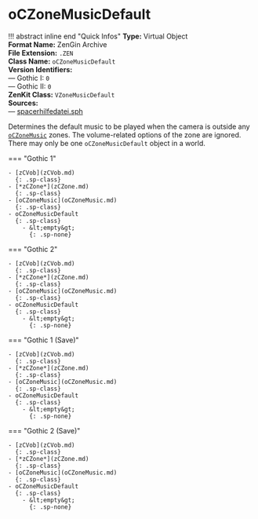 # oCZoneMusicDefault

!!! abstract inline end "Quick Infos"
    **Type:** Virtual Object<br/>
    **Format Name:** ZenGin Archive<br/>
    **File Extension:** `.ZEN`<br/>
    **Class Name:** `oCZoneMusicDefault`<br/>
    **Version Identifiers:**<br />
    — Gothic I: `0`<br/>
    — Gothic II: `0`<br/>
    **ZenKit Class:** `VZoneMusicDefault`<br/>
    **Sources:**<br/>
    — [spacerhilfedatei.sph](https://wiki.worldofgothic.de/doku.php?id=spacer:hilfedatei)

Determines the default music to be played when the camera is outside any [`oCZoneMusic`](oCZoneMusic.md) zones. The
volume-related options of the zone are ignored. There may only be one `oCZoneMusicDefault` object in a world.

=== "Gothic 1"

    - [zCVob](zCVob.md)
      {: .sp-class}
    - [*zCZone*](zCZone.md)
      {: .sp-class}
    - [oCZoneMusic](oCZoneMusic.md)
      {: .sp-class}
    - oCZoneMusicDefault
      {: .sp-class}
        - &lt;empty&gt;
          {: .sp-none}

=== "Gothic 2"

    - [zCVob](zCVob.md)
      {: .sp-class}
    - [*zCZone*](zCZone.md)
      {: .sp-class}
    - [oCZoneMusic](oCZoneMusic.md)
      {: .sp-class}
    - oCZoneMusicDefault
      {: .sp-class}
        - &lt;empty&gt;
          {: .sp-none}

=== "Gothic 1 (Save)"

    - [zCVob](zCVob.md)
      {: .sp-class}
    - [*zCZone*](zCZone.md)
      {: .sp-class}
    - [oCZoneMusic](oCZoneMusic.md)
      {: .sp-class}
    - oCZoneMusicDefault
      {: .sp-class}
        - &lt;empty&gt;
          {: .sp-none}

=== "Gothic 2 (Save)"

    - [zCVob](zCVob.md)
      {: .sp-class}
    - [*zCZone*](zCZone.md)
      {: .sp-class}
    - [oCZoneMusic](oCZoneMusic.md)
      {: .sp-class}
    - oCZoneMusicDefault
      {: .sp-class}
        - &lt;empty&gt;
          {: .sp-none}
